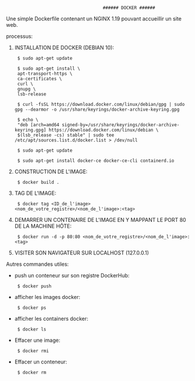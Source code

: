                                          ###### DOCKER ######



Une simple Dockerfile contenant un NGINX 1.19 pouvant accueillir un site web.

processus:

1) INSTALLATION DE DOCKER (DEBIAN 10):

        $ sudo apt-get update

        $ sudo apt-get install \
        apt-transport-https \
        ca-certificates \
        curl \
        gnupg \
        lsb-release

        $ curl -fsSL https://download.docker.com/linux/debian/gpg | sudo gpg --dearmor -o /usr/share/keyrings/docker-archive-keyring.gpg
  
        $ echo \
        "deb [arch=amd64 signed-by=/usr/share/keyrings/docker-archive-keyring.gpg] https://download.docker.com/linux/debian \
        $(lsb_release -cs) stable" | sudo tee /etc/apt/sources.list.d/docker.list > /dev/null

        $ sudo apt-get update

        $ sudo apt-get install docker-ce docker-ce-cli containerd.io
  
2) CONSTRUCTION DE L'IMAGE:
 
        $ docker build .
  
3) TAG DE L'IMAGE:

        $ docker tag <ID_de_l'image> <nom_de_votre_registre>/<nom_de_l'image>:<tag>
  
4) DEMARRER UN CONTENAIRE DE L'IMAGE EN Y MAPPANT LE PORT 80 DE LA MACHINE HÔTE:

        $ docker run -d -p 80:80 <nom_de_votre_registre>/<nom_de_l'image>:<tag>

5) VISITER SON NAVIGATEUR SUR LOCALHOST (127.0.0.1)



Autres commandes utiles:

   - push un conteneur sur son registre DockerHub:

          $ docker push
          
   - afficher les images docker:

          $ docker ps
          
   - afficher les containers docker:

          $ docker ls
    
   - Effacer une image:

          $ docker rmi

   - Effacer un conteneur:

          $ docker rm

      
   

  
  

